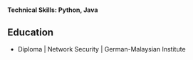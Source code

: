 # 

#### Technical Skills: Python, Java 

## Education						       		
- Diploma | Network Security | German-Malaysian Institute
